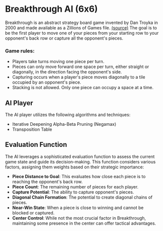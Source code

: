 # Breakthrough AI (6x6)

Breakthrough is an abstract strategy board game invented by Dan Troyka in 2000 and made available as a Zillions of Games file. [(source)](https://en.wikipedia.org/wiki/Breakthrough_(board_game)) The goal is to be the first player to move one of your pieces from your starting row to your opponent's back row or capture all the opponent's pieces.

### Game rules:

- Players take turns moving one piece per turn.
- Pieces can only move forward one space per turn, either straight or diagonally, in the direction facing the opponent's side.
- Capturing occurs when a player's piece moves diagonally to a tile occupied by an opponent's piece.
- Stacking is not allowed. Only one piece can occupy a space at a time.

## AI Player

The AI player utilizes the following algorithms and techniques:

- Iterative Deepening Alpha-Beta Pruning (Negamax)
- Transposition Table

## Evaluation Function

The AI leverages a sophisticated evaluation function to assess the current game state and guide its decision-making. This function considers various factors, assigning them weights based on their strategic importance:

- **Piece Distance to Goal**: This evaluates how close each piece is to reaching the opponent's back row.
- **Piece Count**: The remaining number of pieces for each player.
- **Capture Potential**: The ability to capture opponent's pieces.
- **Diagonal Chain Formation**: The potential to create diagonal chains of pieces.
- **Near-Win State**: When a piece is close to winning and cannot be blocked or captured.
- **Center Control**: While not the most crucial factor in Breakthrough, maintaining some presence in the center can offer tactical advantages.